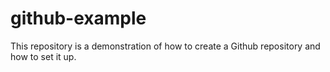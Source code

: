 # github-example
This repository is a demonstration of how to create a Github repository and how to set it up.
